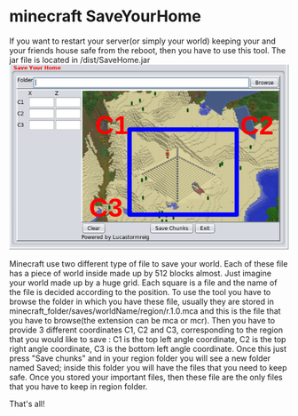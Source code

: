 # minecraft SaveYourHome

If you want to restart your server(or simply your world) keeping your and your friends house safe from the reboot, then you have to use this tool. The jar file is located in /dist/SaveHome.jar 
![alt text](https://github.com/alessandriLuca/minecraft_SaveYourHome/blob/master/GUI.png)

Minecraft use two different type of file to save your world. Each of these file has a piece of world inside made up by 512 blocks almost. Just imagine your world made up by a huge grid. Each square is a file and the name of the file is decided according to  the position. To use the tool you have to browse the folder in which you have these file, usually they are stored in minecraft_folder/saves/worldName/region/r.1.0.mca and this is the file that you have to browse(the extension can be mca or mcr). Then you have to provide 3 different coordinates C1, C2 and C3, corresponding to the region that you would like to save : C1 is the top left angle coordinate, C2 is the top right angle coordinate, C3 is the bottom left angle coordinate. Once this just press "Save chunks" and in your region folder you will see a new folder named Saved; inside this folder you will have the files that you need to keep safe. Once you stored your important files, then these file are the only files that you have to keep in region folder. 

That's all! 

